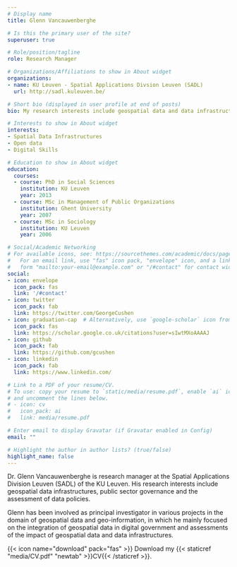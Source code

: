 ```yaml
---
# Display name
title: Glenn Vancauwenberghe

# Is this the primary user of the site?
superuser: true

# Role/position/tagline
role: Research Manager

# Organizations/Affiliations to show in About widget
organizations:
- name: KU Leuven - Spatial Applications Divsion Leuven (SADL)
  url: http://sadl.kuleuven.be/

# Short bio (displayed in user profile at end of posts)
bio: My research interests include geospatial data and data infrastructure 

# Interests to show in About widget
interests:
- Spatial Data Infrastructures
- Open data
- Digital Skills

# Education to show in About widget
education:
  courses:
  - course: PhD in Social Sciences
    institution: KU Leuven
    year: 2013
  - course: MSc in Management of Public Organizations
    institution: Ghent University
    year: 2007
  - course: MSc in Sociology
    institution: KU Leuven
    year: 2006

# Social/Academic Networking
# For available icons, see: https://sourcethemes.com/academic/docs/page-builder/#icons
#   For an email link, use "fas" icon pack, "envelope" icon, and a link in the
#   form "mailto:your-email@example.com" or "/#contact" for contact widget.
social:
- icon: envelope
  icon_pack: fas
  link: '/#contact'
- icon: twitter
  icon_pack: fab
  link: https://twitter.com/GeorgeCushen
- icon: graduation-cap  # Alternatively, use `google-scholar` icon from `ai` icon pack
  icon_pack: fas
  link: https://scholar.google.co.uk/citations?user=sIwtMXoAAAAJ
- icon: github
  icon_pack: fab
  link: https://github.com/gcushen
- icon: linkedin
  icon_pack: fab
  link: https://www.linkedin.com/

# Link to a PDF of your resume/CV.
# To use: copy your resume to `static/media/resume.pdf`, enable `ai` icons in `params.toml`, 
# and uncomment the lines below.
# - icon: cv
#   icon_pack: ai
#   link: media/resume.pdf

# Enter email to display Gravatar (if Gravatar enabled in Config)
email: ""

# Highlight the author in author lists? (true/false)
highlight_name: false
---
```


Dr. Glenn Vancauwenberghe is research manager at the Spatial Applications Division Leuven (SADL) of the KU Leuven. His research interests include geospatial data infrastructures, public sector governance and the assessment of data policies. 

Glenn has been involved as principal investigator in various projects in the domain of geospatial data and geo-information, in which he mainly focused on the integration of geospatial data in digital government and assessments of the impact of geospatial data and data infrastructures. 

{{< icon name="download" pack="fas" >}} Download my {{< staticref "media/CV.pdf" "newtab" >}}CV{{< /staticref >}}.
